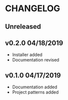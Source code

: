 # CHANGELOG

## Unreleased

## v0.2.0 04/18/2019

- Installer added
- Documentation revised

## v0.1.0 04/17/2019

- Documentation added
- Project patterns added

